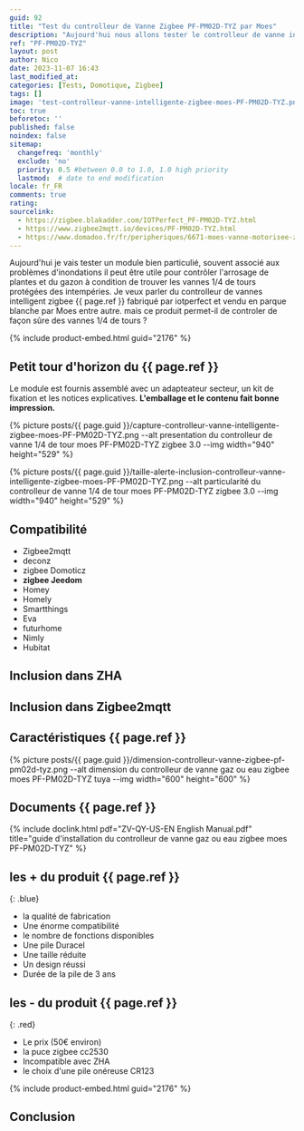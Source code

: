 ```yaml
---
guid: 92
title: "Test du controlleur de Vanne Zigbee PF-PM02D-TYZ par Moes"
description: "Aujourd'hui nous allons tester le controlleur de vanne intelligente iotperfect et revendu par Moes, nous allons voir que la qualité de fabrication ne fait pas tout"
ref: "PF-PM02D-TYZ"
layout: post
author: Nico
date: 2023-11-07 16:43
last_modified_at: 
categories: [Tests, Domotique, Zigbee]
tags: []
image: 'test-controlleur-vanne-intelligente-zigbee-moes-PF-PM02D-TYZ.png'
toc: true
beforetoc: ''
published: false
noindex: false
sitemap:
  changefreq: 'monthly'
  exclude: 'no'
  priority: 0.5 #between 0.0 to 1.0, 1.0 high priority
  lastmod:  # date to end modification
locale: fr_FR
comments: true
rating:  
sourcelink:
  - https://zigbee.blakadder.com/IOTPerfect_PF-PM02D-TYZ.html
  - https://www.zigbee2mqtt.io/devices/PF-PM02D-TYZ.html
  - https://www.domadoo.fr/fr/peripheriques/6671-moes-vanne-motorisee-zigbee-tuya.html
---
```


Aujourd'hui je vais tester un module bien particulié, souvent associé aux problèmes d'inondations il peut être utile pour contrôler l'arrosage de plantes et du gazon à condition de trouver les vannes 1/4 de tours protégées des intempéries. Je veux parler du controlleur de vannes intelligent zigbee {{ page.ref }} fabriqué par iotperfect et vendu en parque blanche par Moes entre autre. mais ce produit permet-il de controler de façon sûre des vannes 1/4 de tours ?

{% include product-embed.html guid="2176" %}

## Petit tour d'horizon du {{ page.ref }}

Le module est fournis assemblé avec un adapteateur secteur, un kit de fixation et les notices explicatives. **L'emballage et le contenu fait bonne impression.**



{% picture posts/{{ page.guid }}/capture-controlleur-vanne-intelligente-zigbee-moes-PF-PM02D-TYZ.png --alt presentation du controlleur de vanne 1/4 de tour moes PF-PM02D-TYZ zigbee 3.0 --img width="940" height="529" %}

{% picture posts/{{ page.guid }}/taille-alerte-inclusion-controlleur-vanne-intelligente-zigbee-moes-PF-PM02D-TYZ.png --alt particularité du controlleur de vanne 1/4 de tour moes PF-PM02D-TYZ zigbee 3.0 --img width="940" height="529" %}

## Compatibilité

- Zigbee2mqtt
- deconz
- zigbee Domoticz
- **zigbee Jeedom**
- Homey
- Homely
- Smartthings
- Eva
- futurhome
- Nimly
- Hubitat

## Inclusion dans ZHA

## Inclusion dans Zigbee2mqtt

## Caractéristiques {{ page.ref }}

{% picture posts/{{ page.guid }}/dimension-controlleur-vanne-zigbee-pf-pm02d-tyz.png --alt dimension du controlleur de vanne gaz ou eau zigbee moes PF-PM02D-TYZ tuya --img width="600" height="600" %}

## Documents {{ page.ref }}

{% include doclink.html pdf="ZV-QY-US-EN English Manual.pdf" title="guide d'installation du controlleur de vanne gaz ou eau zigbee moes PF-PM02D-TYZ" %}

## **les + du produit** {{ page.ref }}
{: .blue}

- la qualité de fabrication
- Une énorme compatibilité
- le nombre de fonctions disponibles
- Une pile Duracel
- Une taille réduite
- Un design réussi
- Durée de la pile de 3 ans


## **les - du produit** {{ page.ref }}
{: .red}

- Le prix (50€ environ)
- la puce zigbee cc2530
- Incompatible avec ZHA
- le choix d'une pile onéreuse CR123

{% include product-embed.html guid="2176" %}

## Conclusion